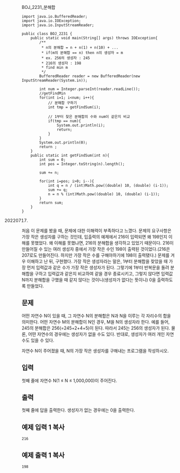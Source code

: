 BOJ_2231_분해합

```
import java.io.BufferedReader;
import java.io.IOException;
import java.io.InputStreamReader;

public class BOJ_2231 {
    public static void main(String[] args) throws IOException{
        /**
         * n의 분해합 = n + n(1) + n(10) + ...
         * if(m의 분해합 == n) then n의 생성자 = m
         * ex. 256의 생성자 : 245
         * 216의 생성자 : 198
         * find min m
         */
        BufferedReader reader = new BufferedReader(new InputStreamReader(System.in));

        int num = Integer.parseInt(reader.readLine());
        //getFindMin
        for(int i=1; i<num; i++){
            // 분해합 구하기
            int tmp = getFindSum(i);

            // 1부터 찾은 분해합의 수와 num이 같은지 비교
            if(tmp == num){
                System.out.println(i);
                return;
            }
        }
        System.out.println(0);
        return ;
    }
    public static int getFindSum(int n){
        int sum = 0;
        int pos = Integer.toString(n).length();

        sum += n;

        for(int i=pos; i>0; i--){
            int q = n / (int)Math.pow((double) 10, (double) (i-1));
            sum += q;
            n = n % (int)Math.pow((double) 10, (double) (i-1));
        }
        return sum;
    }
}
```

20220717.
처음 이 문제를 봤을 때, 문제에 대한 이해력이 부족하다고 느꼈다. 문제의 요구사항은 가장 작은 생성자를 구하는 것인데, 입출력의 예제에서 216이 입력되면 왜 198인지 이해를 못했었다. 왜 이해를 못했냐면, 216의 분해합을 생각하고 있었기 때문이다. 216이 만들어질 수 있는 여러 생성자 중에서 가장 작은 수인 198이 출력된 것이었다.(216은 207로도 만들어진다. 하지만 가장 작은 수를 구해야하기에 198이 출력됐다.) 문제를 겨우 이해하고 난 뒤, 구현했다.
가장 작은 생성자라는 말은, 1부터 분해합을 찾았을 때 가장 먼저 입력값과 같은 수가 가장 작은 생성자가 된다.
그렇기에 1부터 반복문을 돌려 분해합을 구하고 입력값과 같은지 비교하여 같을 경우 종료시키고, 그렇지 않다면 입력값 N까지 분해합을 구했을 때 같지 않다는 것이니(생성자가 없다는 뜻이니) 0을 출력하도록 만들었다.

## 문제

어떤 자연수 N이 있을 때, 그 자연수 N의 분해합은 N과 N을 이루는 각 자리수의 합을 의미한다. 어떤 자연수 M의 분해합이 N인 경우, M을 N의 생성자라 한다. 예를 들어, 245의 분해합은 256(=245+2+4+5)이 된다. 따라서 245는 256의 생성자가 된다. 물론, 어떤 자연수의 경우에는 생성자가 없을 수도 있다. 반대로, 생성자가 여러 개인 자연수도 있을 수 있다.

자연수 N이 주어졌을 때, N의 가장 작은 생성자를 구해내는 프로그램을 작성하시오.

## 입력

첫째 줄에 자연수 N(1 ≤ N ≤ 1,000,000)이 주어진다.

## 출력

첫째 줄에 답을 출력한다. 생성자가 없는 경우에는 0을 출력한다.

## 예제 입력 1 복사

```
216
```

## 예제 출력 1 복사

```
198
```